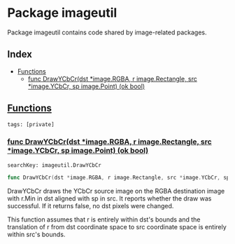 # Package imageutil

Package imageutil contains code shared by image-related packages. 

## Index

* [Functions](#func)
    * [func DrawYCbCr(dst *image.RGBA, r image.Rectangle, src *image.YCbCr, sp image.Point) (ok bool)](#DrawYCbCr)


## <a id="func" href="#func">Functions</a>

```
tags: [private]
```

### <a id="DrawYCbCr" href="#DrawYCbCr">func DrawYCbCr(dst *image.RGBA, r image.Rectangle, src *image.YCbCr, sp image.Point) (ok bool)</a>

```
searchKey: imageutil.DrawYCbCr
```

```Go
func DrawYCbCr(dst *image.RGBA, r image.Rectangle, src *image.YCbCr, sp image.Point) (ok bool)
```

DrawYCbCr draws the YCbCr source image on the RGBA destination image with r.Min in dst aligned with sp in src. It reports whether the draw was successful. If it returns false, no dst pixels were changed. 

This function assumes that r is entirely within dst's bounds and the translation of r from dst coordinate space to src coordinate space is entirely within src's bounds. 

